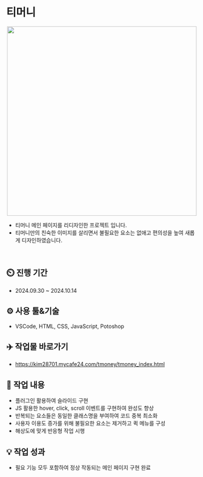 # 티머니
<div align="center">
 <img src="https://github.com/user-attachments/assets/2c78ab2c-d14b-4f5e-b5f6-b0f52c2fe5b8" width= "500" height="500"/>
</div>

- 티머니 메인 페이지를 리디자인한 프로젝트 입니다.
- 티머니만의 친숙한 이미지를 살리면서 불필요한 요소는 없애고 편의성을 높여 새롭게 디자인하였습니다.
<br>

## ⏲️ 진행 기간 
 - 2024.09.30 ~ 2024.10.14
## ⚙️ 사용 툴&기술
 - VSCode, HTML, CSS, JavaScript, Potoshop
## ✈️ 작업물 바로가기
 - https://kim28701.mycafe24.com/tmoney/tmoney_index.html
## 📝 작업 내용
 - 플러그인 활용하여 슬라이드 구현
 - JS 활용한 hover, click, scroll 이벤트를 구현하여 완성도 향상
 - 반복되는 요소들은 동일한 클래스명을 부여하여 코드 중복 최소화
 - 사용자 이용도 증가를 위해 불필요한 요소는 제거하고 퀵 메뉴를 구성
 - 해상도에 맞게 반응형 작업 시행
## 💡 작업 성과
- 필요 기능 모두 포함하여 정상 작동되는 메인 페이지 구현 완료
